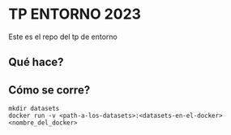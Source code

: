 # TP ENTORNO 2023

Este es el repo del tp de entorno
<descripcion>

## Qué hace?

<que hace>

## Cómo se corre?

```
mkdir datasets
docker run -v <path-a-los-datasets>:<datasets-en-el-docker> <nombre_del_docker>
```
